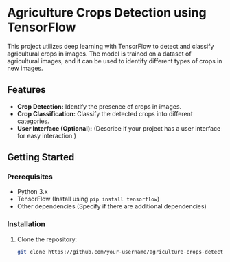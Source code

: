 # Agriculture Crops Detection using TensorFlow


This project utilizes deep learning with TensorFlow to detect and classify agricultural crops in images. The model is trained on a dataset of agricultural images, and it can be used to identify different types of crops in new images.

## Features

- **Crop Detection:** Identify the presence of crops in images.
- **Crop Classification:** Classify the detected crops into different categories.
- **User Interface (Optional):** (Describe if your project has a user interface for easy interaction.)

## Getting Started

### Prerequisites

- Python 3.x
- TensorFlow (Install using `pip install tensorflow`)
- Other dependencies (Specify if there are additional dependencies)

### Installation

1. Clone the repository:

   ```bash
   git clone https://github.com/your-username/agriculture-crops-detection.git
